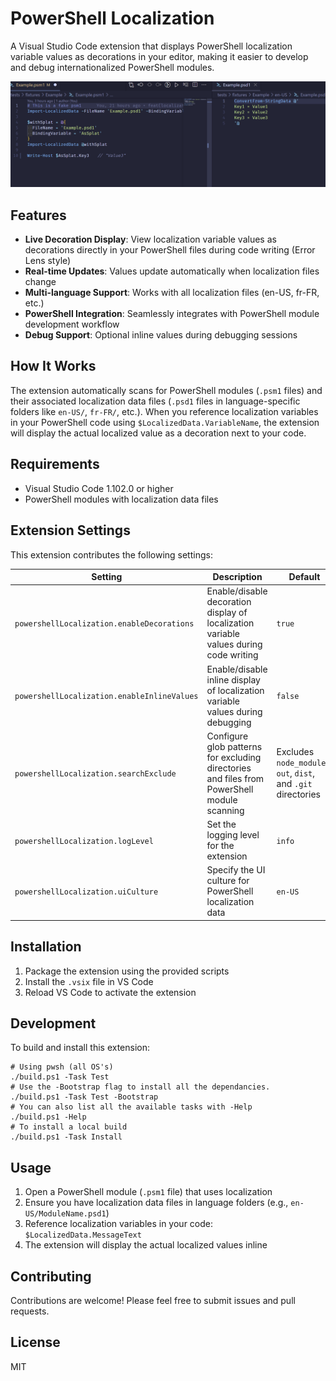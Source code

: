 # PowerShell Localization

A Visual Studio Code extension that displays PowerShell localization variable
values as decorations in your editor, making it easier to develop and debug
internationalized PowerShell modules.

<!-- Full image URL with https required for vscode -->
![Example showing the inline decorator](https://github.com/PSInclusive/PowerShellLocalization/raw/main/static/image.png)

## Features

- **Live Decoration Display**: View localization variable values as decorations
  directly in your PowerShell files during code writing (Error Lens style)
- **Real-time Updates**: Values update automatically when localization files  
  change
- **Multi-language Support**: Works with all localization files (en-US, fr-FR,
  etc.)
- **PowerShell Integration**: Seamlessly integrates with PowerShell module
  development workflow
- **Debug Support**: Optional inline values during debugging sessions

## How It Works

The extension automatically scans for PowerShell modules (`.psm1` files) and
their associated localization data files (`.psd1` files in language-specific
folders like `en-US/`, `fr-FR/`, etc.). When you reference localization
variables in your PowerShell code using `$LocalizedData.VariableName`, the
extension will display the actual localized value as a decoration next to your
code.

## Requirements

- Visual Studio Code 1.102.0 or higher
- PowerShell modules with localization data files

## Extension Settings

This extension contributes the following settings:

| Setting | Description | Default | Options |
|---------|-------------|---------|---------|
| `powershellLocalization.enableDecorations` | Enable/disable decoration display of localization variable values during code writing | `true` | `true`, `false` |
| `powershellLocalization.enableInlineValues` | Enable/disable inline display of localization variable values during debugging | `false` | `true`, `false` |
| `powershellLocalization.searchExclude` | Configure glob patterns for excluding directories and files from PowerShell module scanning | Excludes `node_modules`, `out`, `dist`, and `.git` directories | Array of glob patterns |
| `powershellLocalization.logLevel` | Set the logging level for the extension | `info` | `error`, `warn`, `info`, `debug` |
| `powershellLocalization.uiCulture` | Specify the UI culture for PowerShell localization data | `en-US` | Language codes like `en-US`, `fr-FR`, `de-DE` |

## Installation

1. Package the extension using the provided scripts
2. Install the `.vsix` file in VS Code
3. Reload VS Code to activate the extension

## Development

To build and install this extension:

```pwsh
# Using pwsh (all OS's)
./build.ps1 -Task Test
# Use the -Bootstrap flag to install all the dependancies.
./build.ps1 -Task Test -Bootstrap
# You can also list all the available tasks with -Help
./build.ps1 -Help
# To install a local build
./build.ps1 -Task Install
```

## Usage

1. Open a PowerShell module (`.psm1` file) that uses localization
2. Ensure you have localization data files in language folders (e.g.,
   `en-US/ModuleName.psd1`)
3. Reference localization variables in your code: `$LocalizedData.MessageText`
4. The extension will display the actual localized values inline

## Contributing

Contributions are welcome! Please feel free to submit issues and pull requests.

## License

MIT
